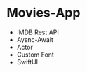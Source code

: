 # Movies-App

<ul>
<li>IMDB Rest API</li>
<li>Aysnc-Await</li>
<li>Actor</li>
<li>Custom Font</li>
<li>SwiftUI</li>
</ul>
